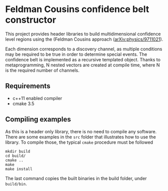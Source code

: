 # Feldman Cousins confidence belt constructor

This project provides header libraries to build multidimensional confidence level regions using the
(Feldman Cousins approach ([arXiv:physics/9711021](https://arxiv.org/abs/physics/9711021)).

Each dimension corresponds to a discovery channel, as multiple conditions may be required to be true
in order to determine special events.
The confidence belt is implemented as a recursive templated object.
Thanks to metaprogramming, N nested vectors are created at compile time, where N is the required
number of channels.

## Requirements

* c++11 enabled compiler
* cmake 3.5


## Compiling examples

As this is a header only library, there is no need to compile any software.
There are some examples in the `src` folder that illustrates how to use the library.
To compile those, the typical `cmake` procedure must be followed
```
mkdir build
cd build/
cmake ..
make
make install
```
The last command copies the built binaries in the build folder, under `build/bin`.
